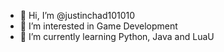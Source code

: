 - 👋 Hi, I’m @justinchad101010
- 👀 I’m interested in Game Development
- 🌱 I’m currently learning Python, Java and LuaU


<!---
justinchad101010/justinchad101010 is a ✨ special ✨ repository because its `README.md` (this file) appears on your GitHub profile.
You can click the Preview link to take a look at your changes.
--->
